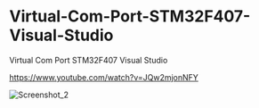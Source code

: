 # Virtual-Com-Port-STM32F407-Visual-Studio
Virtual Com Port STM32F407 Visual Studio

https://www.youtube.com/watch?v=JQw2mjonNFY

![Screenshot_2](https://github.com/offpic/Virtual-Com-Port-STM32F404-Visual-Studio/assets/31142397/5e16a3c1-849d-4981-b6c9-eeb39a23074b)



